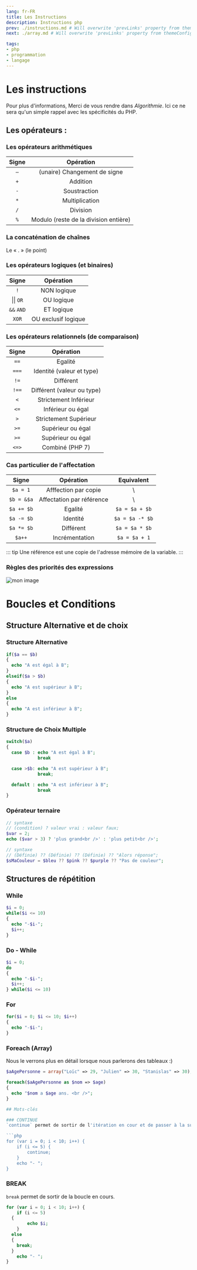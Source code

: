 ```yaml
---
lang: fr-FR
title: Les Instructions
description: Instructions php
prev: ./instructions.md # Will overwrite 'prevLinks' property from themeConfig
next: ./array.md # Will overwrite 'prevLinks' property from themeConfig

tags:
- php
- programmation
- langage
---
```


# Les instructions

Pour plus d'informations, Merci de vous rendre dans _Algorithmie_.
Ici ce ne sera qu'un simple rappel avec les spécificités du PHP.

## Les opérateurs :

### Les opérateurs arithmétiques

| Signe |               Opération               |
| :---: | :-----------------------------------: |
|  `–`  |     (unaire) Changement de signe      |
|  `+`  |               Addition                |
|  `-`  |             Soustraction              |
|  `*`  |            Multiplication             |
|  `/`  |               Division                |
|  `%`  | Modulo (reste de la division entière) |

### La concaténation de chaînes

Le « . » (le point)

### Les opérateurs logiques (et binaires)

|         Signe          |      Opération      |
|:----------------------:|:-------------------:|
|          `!`           |     NON logique     |
| &#x7c;&#x7c;  `OR`     |     OU logique      |
|       `&&` `AND`       |     ET logique      |
|         `XOR`          | OU exclusif logique |


### Les opérateurs relationnels (de comparaison)

| Signe |          Opération           |
| :---: | :--------------------------: |
| `==`  |           Egalité            |
| `===` | Identité    (valeur et type) |
| `!=`  |          Différent           |
| `!==` | Différent  (valeur ou type)  |
|  `<`  |    Strictement Inférieur     |
| `<=`  |      Inférieur ou égal       |
|  `>`  |    Strictement Supérieur     |
| `>=`  |      Supérieur ou égal       |
| `>=`  |      Supérieur ou égal       |
| `<=>` |      Combiné    (PHP 7)      |

### Cas particulier de l'affectation

|   Signe    |         Opération         |   Equivalent    |
| :--------: | :-----------------------: | :-------------: |
|  `$a = 1`  |   Afffection par copie    |        \        |
| `$b = &$a` | Affectation par référence |        \        |
| `$a += $b` |          Egalité          | `$a = $a + $b`  |
| `$a -= $b` |         Identité          | `$a = $a -* $b` |
| `$a *= $b` |         Différent         | `$a = $a * $b`  |
|   `$a++`   |      Incrémentation       |  `$a = $a + 1`  |

::: tip
Une référence est une copie de l'adresse mémoire de la variable.
:::

### Règles des priorités des expressions


![mon image](./res/regles-priorite-operateurs_(Small).png)


# Boucles et Conditions

[comment]: #'CONDITIONS'

## Structure Alternative et de choix

### Structure Alternative

```php
if($a == $b)
{
  echo "A est égal à B";
}
elseif($a > $b)
{
  echo "A est supérieur à B";
}
else
{
  echo "A est inférieur à B";
}
```
### Structure de Choix Multiple

```php
switch($a)
{
  case $b : echo "A est égal à B";
            break

  case >$b: echo "A est supérieur à B";
            break;

  default : echo "A est inférieur à B";
            break
}
```

### Opérateur ternaire

```php
// syntaxe
// (condition) ? valeur vrai : valeur faux;
$var = 2;
echo ($var > 3) ? 'plus grand<br />' : 'plus petit<br />';
```

```php
// syntaxe
// (Définie) ?? (Définie) ?? (Définie) ?? "Alors réponse";
$sMaCouleur = $bleu ?? $pink ?? $purple ?? "Pas de couleur";

```

[comment]: #'BOUCLES'

## Structures de répétition

### While

```php
$i = 0;
while($i <= 10)
{
  echo "-$i-";
  $i++;
}
```

### Do - While

```php
$i = 0;
do
{
  echo "-$i-";
  $i++;
} while($i <= 10)
```

### For

```php
for($i = 0; $i <= 10; $i++)
{
  echo "-$i-";
}
```


### Foreach (Array)

Nous le verrons plus en détail lorsque nous parlerons des tableaux :) 

```php
$aAgePersonne = array("Loïc" => 29, "Julien" => 30, "Stanislas" => 30);

foreach($aAgePersonne as $nom => $age)
{
  echo "$nom a $age ans. <br />";
}

## Mots-clés

### CONTINUE
`continue` permet de sortir de l'itération en cour et de passer à la suivante.

```php
for (var i = 0; i < 10; i++) {
	if (i <= 5) {
		continue;
	}
	echo "- ";
}
```

### BREAK
`break` permet de sortir de la boucle en cours.

```php
for (var i = 0; i < 10; i++) {
	if (i <= 5) 
  {
		echo $i;
	}
  else
  {
    break;
  }
	echo "- ";
}
```

